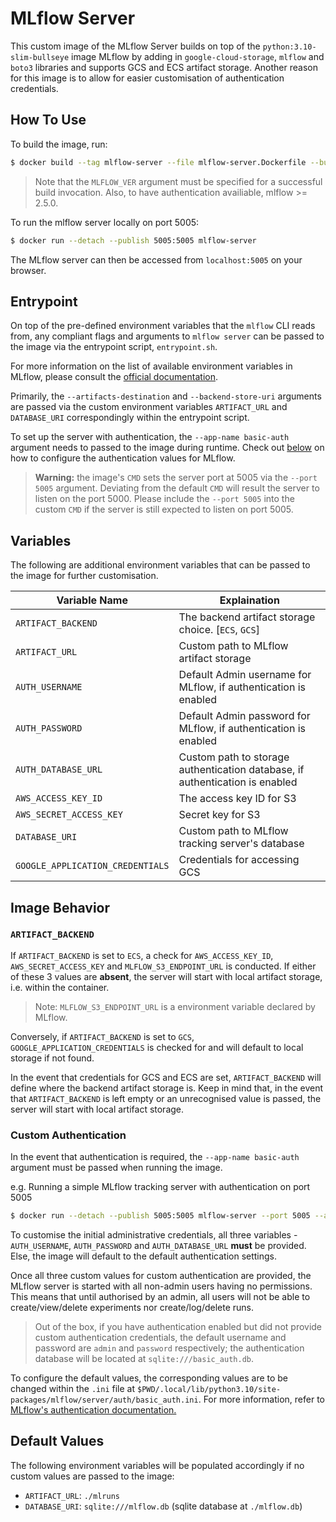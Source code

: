 # MLflow Server

This custom image of the MLflow Server builds on top of the 
`python:3.10-slim-bullseye` image MLflow by adding in `google-cloud-storage`,
`mlflow` and `boto3` libraries and supports GCS and ECS artifact storage.
Another reason for this image is to allow for easier customisation of
authentication credentials. 

## How To Use

To build the image, run:

```bash
$ docker build --tag mlflow-server --file mlflow-server.Dockerfile --build-arg MLFLOW_VER=2.5.0 .
```

> Note that the `MLFLOW_VER` argument must be specified for a successful build 
invocation. Also, to have authentication availiable, mlflow >= 2.5.0.

To run the mlflow server locally on port 5005:

```bash
$ docker run --detach --publish 5005:5005 mlflow-server
```

The MLflow server can then be accessed from `localhost:5005` on your browser.

## Entrypoint

On top of the pre-defined environment variables that the `mlflow` CLI 
reads from, any compliant flags and arguments to `mlflow server` can 
be passed to the image via the entrypoint script, `entrypoint.sh`.

For more information on the list of available environment
variables in MLflow, please consult the [official documentation](https://mlflow.org/docs/latest/python_api/mlflow.environment_variables.html).

Primarily, the `--artifacts-destination` and `--backend-store-uri` arguments
are passed via the custom environment variables `ARTIFACT_URL` and `DATABASE_URI`
correspondingly within the entrypoint script.

To set up the server with authentication, the `--app-name basic-auth` argument
needs to passed to the image during runtime. Check out [below](#custom-authentication)
on how to configure the authentication values for MLflow.

> **Warning:** the image's `CMD` sets the server port at 5005 via the `--port 5005`
argument. Deviating from the default `CMD` will result the server to listen on the
port 5000. Please include the `--port 5005` into the custom `CMD` if the server is
still expected to listen on port 5005.

## Variables

The following are additional environment variables that can be passed to the image
for further customisation. 

| Variable Name | Explaination |
| --- | --- | 
| `ARTIFACT_BACKEND` | The backend artifact storage choice. [`ECS`, `GCS`] |
| `ARTIFACT_URL` | Custom path to MLflow artifact storage | 
| `AUTH_USERNAME` | Default Admin username for MLflow, if authentication is enabled |
| `AUTH_PASSWORD` | Default Admin password for MLflow, if authentication is enabled |
| `AUTH_DATABASE_URL` | Custom path to storage authentication database, if authentication is enabled |
| `AWS_ACCESS_KEY_ID` | The access key ID for S3 |
| `AWS_SECRET_ACCESS_KEY` | Secret key for S3 |
| `DATABASE_URI` | Custom path to MLflow tracking server's database |
| `GOOGLE_APPLICATION_CREDENTIALS` | Credentials for accessing GCS |

## Image Behavior

### `ARTIFACT_BACKEND`

If `ARTIFACT_BACKEND` is set to `ECS`, a check for `AWS_ACCESS_KEY_ID`,
`AWS_SECRET_ACCESS_KEY` and `MLFLOW_S3_ENDPOINT_URL` is conducted. If
either of these 3 values are **absent**, the server will start with
local artifact storage, i.e. within the container.

> Note: `MLFLOW_S3_ENDPOINT_URL` is a environment variable declared by
MLflow.

Conversely, if `ARTIFACT_BACKEND` is set to `GCS`, `GOOGLE_APPLICATION_CREDENTIALS`
is checked for and will default to local storage if not found.

In the event that credentials for GCS and ECS are set, `ARTIFACT_BACKEND`
will define where the backend artifact storage is. Keep in mind that,
in the event that `ARTIFACT_BACKEND` is left empty or an unrecognised value
is passed, the server will start with local artifact storage.

### Custom Authentication

In the event that authentication is required, the `--app-name basic-auth`
argument must be passed when running the image.

e.g. Running a simple MLflow tracking server with authentication on port 5005
```bash
$ docker run --detach --publish 5005:5005 mlflow-server --port 5005 --app-name basic-auth
```

To customise the initial administrative credentials, all three variables -
`AUTH_USERNAME`, `AUTH_PASSWORD` and `AUTH_DATABASE_URL` **must** be
provided. Else, the image will default to the default authentication settings.

Once all three custom values for custom authentication are provided, the
MLflow server is started with all non-admin users having no permissions.
This means that until authorised by an admin, all users will not be able
to create/view/delete experiments nor create/log/delete runs.

> Out of the box, if you have authentication enabled but did not provide custom
authentication credentials, the default username and password are `admin`
and `password` respectively; the authentication database will be located at
`sqlite:///basic_auth.db`. 

To configure the default values, the corresponding
values are to be changed within the `.ini` file at
`$PWD/.local/lib/python3.10/site-packages/mlflow/server/auth/basic_auth.ini`.
For more information, refer to [MLflow's authentication documentation.](https://mlflow.org/docs/latest/auth/index.html)

## Default Values

The following environment variables will be populated accordingly if no
custom values are passed to the image:

* `ARTIFACT_URL`: `./mlruns`
* `DATABASE_URI`: `sqlite:///mlflow.db` (sqlite database at `./mlflow.db`)

